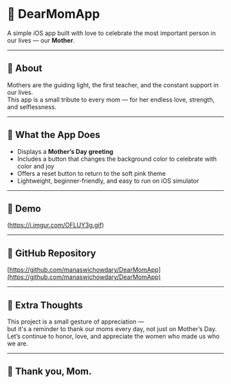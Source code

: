 # 🌸 DearMomApp

A simple iOS app built with love to celebrate the most important person in our lives — our **Mother**.

---

## 💖 About

Mothers are the guiding light, the first teacher, and the constant support in our lives.  
This app is a small tribute to every mom — for her endless love, strength, and selflessness.

---

## 🎁 What the App Does

- Displays a **Mother’s Day greeting**
- Includes a button that changes the background color to celebrate with color and joy
- Offers a reset button to return to the soft pink theme
- Lightweight, beginner-friendly, and easy to run on iOS simulator

---

## 📸 Demo

(https://i.imgur.com/OFLUY3g.gif)

---

## 🔗 GitHub Repository

[https://github.com/manaswichowdary/DearMomApp](https://github.com/manaswichowdary/DearMomApp)

---

## 🌷 Extra Thoughts

This project is a small gesture of appreciation —  
but it's a reminder to thank our moms every day, not just on Mother’s Day.  
Let’s continue to honor, love, and appreciate the women who made us who we are.

---

## 🙏 Thank you, Mom.
